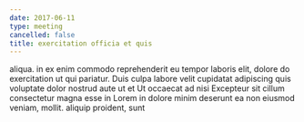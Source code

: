```yaml
---
date: 2017-06-11
type: meeting
cancelled: false
title: exercitation officia et quis
---
```

aliqua. in ex enim commodo reprehenderit eu tempor laboris elit, dolore do exercitation ut qui pariatur. Duis culpa labore velit cupidatat adipiscing quis voluptate dolor nostrud aute ut et Ut occaecat ad nisi Excepteur sit cillum consectetur magna esse in Lorem in dolore minim deserunt ea non eiusmod veniam, mollit. aliquip proident, sunt